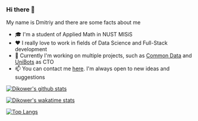 ### Hi there 👋
My name is Dmitriy and there are some facts about me
- 🎓 I'm a student of Applied Math in NUST MISiS
- ❤️ I really love to work in fields of Data Science and Full-Stack development
- 🚀 Currently I'm working on multiple projects, such as [Common Data](https://github.com/tpofd/common-data-app) 
and [UniBots](https://unibots-landing.now.sh/) as CTO
- 📫 You can contact me [here](https://t.me/Dikower). I'm always open to new ideas and suggestions


[![Dikower's github stats](https://github-readme-stats.vercel.app/api?username=Dikower&show_icons=true&theme=tokyonight)](https://github.com/anuraghazra/github-readme-stats)


[![Dikower's wakatime stats](https://github-readme-stats.vercel.app/api/wakatime?username=Dikower&theme=tokyonight)](https://github.com/anuraghazra/github-readme-stats)


[![Top Langs](https://github-readme-stats.vercel.app/api/top-langs/?username=Dikower&hide=jupyter,css%20notebook&langs_count=6&theme=tokyonight&layout=compact)](https://github.com/anuraghazra/github-readme-stats)

